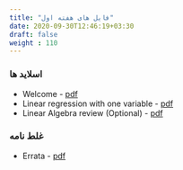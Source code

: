 ```yaml
---
title: "فایل های هفته اول"
date: 2020-09-30T12:46:19+03:30
draft: false
weight : 110
---
```


### اسلاید ها
- Welcome - [pdf](../files/Lecture1.pdf)
- Linear regression with one variable - [pdf](../files/Lecture2.pdf)
- Linear Algebra review (Optional) - [pdf](../files/Lecture3.pdf)

### غلط نامه
- Errata - [pdf](../files/errata.pdf)